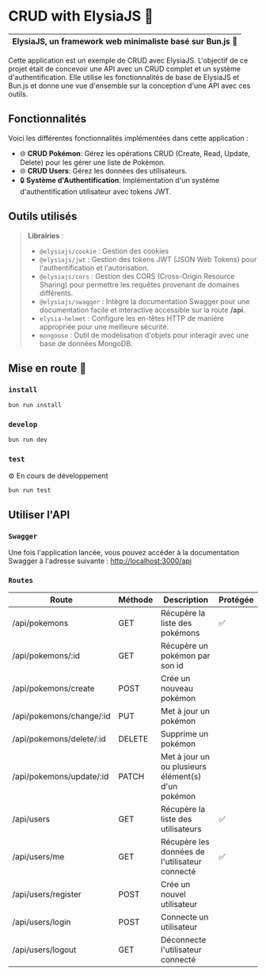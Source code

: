 # CRUD with ElysiaJS 🦊
| ElysiaJS, un framework web minimaliste basé sur Bun.js 🥟 |
| --- |

Cette application est un exemple de CRUD avec ElysiaJS. L'objectif de ce projet était de concevoir une API avec un CRUD complet et un système d'authentification.
Elle utilise les fonctionnalités de base de ElysiaJS et Bun.js et donne une vue d'ensemble sur la conception d'une API avec ces outils.

## Fonctionnalités

Voici les différentes fonctionnalités implémentées dans cette application :
- 🌐 **CRUD Pokémon**: Gérez les opérations CRUD (Create, Read, Update, Delete) pour les gérer une liste de Pokémon.
- 🌐 **CRUD Users**: Gérez les données des utilisateurs.
- 🔒 **Système d'Authentification**: Implémentation d'un système d'authentification utilisateur avec tokens JWT.

## Outils utilisés

> **Librairies** : 
>-  `@elysiajs/cookie` : Gestion des cookies
>-  `@elysiajs/jwt` : Gestion des tokens JWT (JSON Web Tokens) pour l'authentification et l'autorisation.
>-  `@elysiajs/cors` : Gestion des CORS (Cross-Origin Resource Sharing) pour permettre les requêtes provenant de domaines différents.
>-  `@elysiajs/swagger` : Intègre la documentation Swagger pour une documentation facile et interactive accessible sur la route **/api**.
>-  `elysia-helmet` : Configure les en-têtes HTTP de manière appropriée pour une meilleure sécurité.
>-  `mongoose` : Outil de modélisation d'objets pour interagir avec une base de données MongoDB.

## Mise en route 🚀

### `install`
``` bash   
bun run install
```	 

### `develop`

``` bash
bun run dev
```

### `test`

⚙️ En cours de développement
``` bash
bun run test
```

## Utiliser l'API

### `Swagger`

Une fois l'application lancée, vous pouvez accéder à la documentation Swagger à l'adresse suivante : [http://localhost:3000/api](http://localhost:3000/api)

### `Routes`

| Route | Méthode | Description | Protégée |
| --- | --- | --- | --- |
| /api/pokemons | GET | Récupère la liste des pokémons | ✅ |
| /api/pokemons/:id | GET | Récupère un pokémon par son id |
| /api/pokemons/create | POST | Crée un nouveau pokémon |
| /api/pokemons/change/:id | PUT | Met à jour un pokémon |
| /api/pokemons/delete/:id | DELETE | Supprime un pokémon |
| /api/pokemons/update/:id | PATCH | Met à jour un ou plusieurs élément(s) d'un pokémon |
| /api/users | GET | Récupère la liste des utilisateurs | ✅ |
| /api/users/me | GET | Récupère les données de l'utilisateur connecté | ✅ |
| /api/users/register | POST | Crée un nouvel utilisateur |
| /api/users/login | POST | Connecte un utilisateur |
| /api/users/logout | GET | Déconnecte l'utilisateur connecté |

